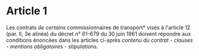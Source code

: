 # Article 1

Les contrats *de certains* commissionnaires de transport* visés à l'article 12 (par. II, 3e alinéa) du décret n° 61-679 du 30 juin 1961 doivent répondre aux conditions énoncées dans les articles ci-après *contenu du contrat - clauses - mentions obligatoires - stipulations*.
